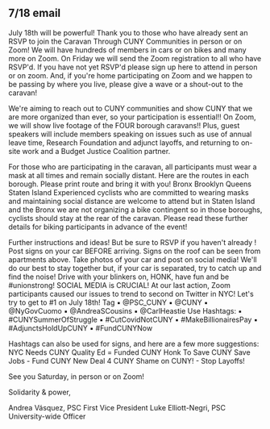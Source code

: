 7/18 email
----
July 18th will be powerful! Thank you to those who have already sent an RSVP to join the Caravan Through CUNY Communities in person or on Zoom! We will have hundreds of members in cars or on bikes and many more on Zoom. On Friday we will send the Zoom registration to all who have RSVP'd. If you have not yet RSVP'd please sign up here to attend in person or on zoom. And, if you're home participating on Zoom and we happen to be passing by where you live, please give a wave or a shout-out to the caravan!
 
We're aiming to reach out to CUNY communities and show CUNY that we are more organized than ever, so your participation is essential!! On Zoom, we will show live footage of the FOUR borough caravans!! Plus, guest speakers will include members speaking on issues such as use of annual leave time, Research Foundation and adjunct layoffs, and returning to on-site work and a Budget Justice Coalition partner.
 
For those who are participating in the caravan, all participants must wear a mask at all times and remain socially distant. Here are the routes in each borough. Please print route and bring it with you!
Bronx 
Brooklyn 
Queens 
Staten Island 
Experienced cyclists who are committed to wearing masks and maintaining social distance are welcome to attend but in Staten Island and the Bronx we are not organizing a bike contingent so in those boroughs, cyclists should stay at the rear of the caravan. Please read these further details for biking participants in advance of the event!
 
Further instructions and ideas! But be sure to RSVP if you haven't already
!  
Post signs on your car BEFORE arriving. Signs on the roof can be seen from apartments above.
Take photos of your car and post on social media!
We'll do our best to stay together but, if your car is separated, try to catch up and find the noise!
Drive with your blinkers on, HONK, have fun and be #unionstrong!
SOCIAL MEDIA is CRUCIAL! At our last action, Zoom participants caused our issues to trend to second on Twitter in NYC! Let's try to get to #1 on July 18th!
Tag
▪          @PSC_CUNY
▪          @CUNY
▪          @NyGovCuomo
▪          @AndreaSCousins
▪          @CarlHeastie
Use Hashtags:
▪          #CUNYSummerOfStruggle
▪          #CutCovidNotCUNY
▪          #MakeBillionairesPay
▪          #AdjunctsHoldUpCUNY
▪          #FundCUNYNow
 
Hashtags can also be used for signs, and here are a few more suggestions:
NYC Needs CUNY
Quality Ed = Funded CUNY
Honk To Save CUNY
Save Jobs - Fund CUNY
New Deal 4 CUNY
Shame on CUNY! - Stop Layoffs!
 
See you Saturday, in person or on Zoom!
 
Solidarity & power,
 
Andrea Vásquez, PSC First Vice President
Luke Elliott-Negri, PSC University-wide Officer
 
